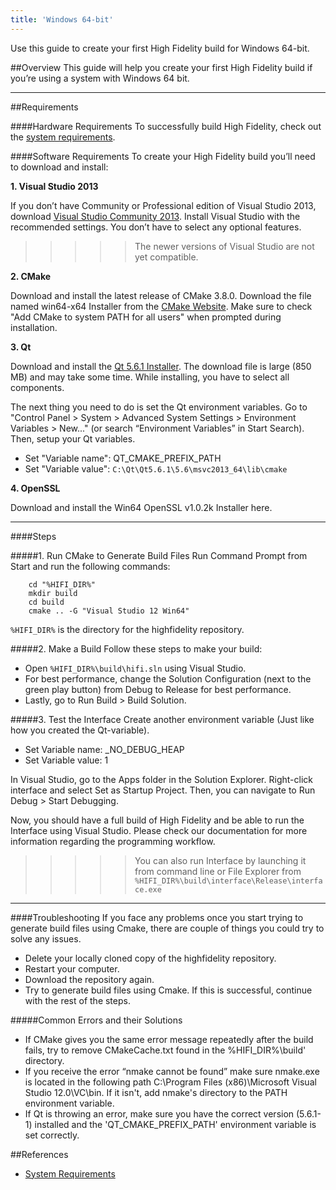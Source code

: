```yaml
---
title: 'Windows 64-bit'
---
```


Use this guide to create your first High Fidelity build for Windows 64-bit.

##Overview
This guide will help you create your first High Fidelity build if you’re using a system with Windows 64 bit. 

--------------

##Requirements

####Hardware Requirements
To successfully build High Fidelity, check out the [system requirements](http://localhost/get-started/requirements). 


####Software Requirements
To create your High Fidelity build you’ll need to download and install: 

**1. Visual Studio 2013**

If you don’t have Community or Professional edition of Visual Studio 2013, download [Visual Studio Community 2013](https://www.visualstudio.com/vs/older-downloads/). Install Visual Studio with the recommended settings. You don’t have to select any optional features. 
>>>>> The newer versions of Visual Studio are not yet compatible. 

**2. CMake**     

Download and install the latest release of CMake 3.8.0. Download the file named  win64-x64 Installer from the [CMake Website](https://cmake.org/download/). Make sure to check "Add CMake to system PATH for all users" when prompted during installation.

**3. Qt**              

Download and install the [Qt 5.6.1 Installer](https://download.qt.io/official_releases/qt/5.6/5.6.1-1/qt-opensource-windows-x86-msvc2013_64-5.6.1-1.exe). The download file is large (850 MB) and may take some time. While installing, you have to select all components. 

The next thing you need to do is set the Qt environment variables. Go to "Control Panel > System > Advanced System Settings > Environment Variables > New..." (or search “Environment Variables” in Start Search). Then, setup your Qt variables.  
* Set "Variable name": QT_CMAKE_PREFIX_PATH 
* Set "Variable value":  `C:\Qt\Qt5.6.1\5.6\msvc2013_64\lib\cmake`

**4. OpenSSL**

Download and install the Win64 OpenSSL v1.0.2k Installer here.                     


---------------------------


####Steps

#####1. Run CMake to Generate Build Files 
Run Command Prompt from Start and run the following commands: 

		cd "%HIFI_DIR%"
		mkdir build
		cd build 
		cmake .. -G "Visual Studio 12 Win64"

`%HIFI_DIR%` is the directory for the highfidelity repository.


#####2. Make a Build
Follow these steps to make your build:
* Open  `%HIFI_DIR%\build\hifi.sln`  using Visual Studio.
* For best performance, change the Solution Configuration (next to the green play button) from Debug to Release for best performance.
* Lastly, go to Run Build > Build Solution.


#####3. Test the Interface
Create another environment variable (Just like how you created the Qt-variable).

* Set Variable name: _NO_DEBUG_HEAP
* Set Variable value: 1

In Visual Studio, go to the Apps folder in the Solution Explorer. Right-click interface and select Set as Startup Project. Then, you can navigate to Run Debug > Start Debugging.

Now, you should have a full build of High Fidelity and be able to run the Interface using Visual Studio. Please check our documentation for more information regarding the programming workflow.

>>>>> You can also run Interface by launching it from command line or File Explorer from `%HIFI_DIR%\build\interface\Release\interface.exe`

---------------------------------------------------------------


####Troubleshooting
If you face any problems once you start trying to generate build files using Cmake, there are couple of things you could try to solve any issues.
* Delete your locally cloned copy of the highfidelity repository.
* Restart your computer.
* Download the repository again.
* Try to generate build files using Cmake. If this is successful, continue with the rest of the steps.

#####Common Errors and their Solutions
* If CMake gives you the same error message repeatedly after the build fails, try to remove CMakeCache.txt found in the %HIFI_DIR%\build' directory.
* If you receive the error  “nmake cannot be found” make sure nmake.exe is located in the following path C:\Program Files (x86)\Microsoft Visual Studio 12.0\VC\bin. If it isn't, add nmake's directory to the PATH environment variable.
* If Qt is throwing an error, make sure you have the correct version (5.6.1-1) installed and the 'QT_CMAKE_PREFIX_PATH' environment variable is set correctly.


##References
* [System Requirements](http://localhost/get-started/requirements)
